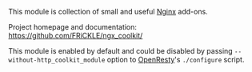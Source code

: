 <!---
    @title         Coolkit Nginx Module
    @creator       Yichun Zhang
    @created       2012-02-13 12:59 GMT
    @modifier      YichunZhang
    @modified      2013-09-30 07:00 GMT
    @changes       3
--->

This module is collection of small and useful [Nginx](nginx/) add-ons.

Project homepage and documentation: https://github.com/FRiCKLE/ngx_coolkit/

This module is enabled by default and could be disabled by passing `--without-http_coolkit_module` option to [OpenResty](openresty/)'s `./configure` script.
